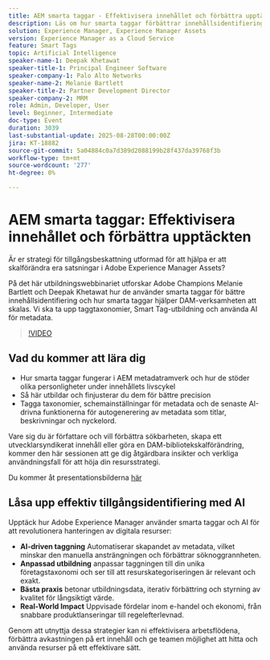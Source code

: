 ```yaml
---
title: AEM smarta taggar - Effektivisera innehållet och förbättra upptäckten
description: Läs om hur smarta taggar förbättrar innehållsidentifiering, metadata och DAM-skalbarhet med hjälp av AI-drivna taggningsstrategier i det här AEM-webbinariet.
solution: Experience Manager, Experience Manager Assets
version: Experience Manager as a Cloud Service
feature: Smart Tags
topic: Artificial Intelligence
speaker-name-1: Deepak Khetawat
speaker-title-1: Principal Engineer Software
speaker-company-1: Palo Alto Networks
speaker-name-2: Melanie Bartlett
speaker-title-2: Partner Development Director
speaker-company-2: MRM
role: Admin, Developer, User
level: Beginner, Intermediate
doc-type: Event
duration: 3039
last-substantial-update: 2025-08-28T00:00:00Z
jira: KT-18882
source-git-commit: 5a04884c0a7d389d2088199b28f437da39768f3b
workflow-type: tm+mt
source-wordcount: '277'
ht-degree: 0%

---
```



# AEM smarta taggar: Effektivisera innehållet och förbättra upptäckten

Är er strategi för tillgångsbeskattning utformad för att hjälpa er att skalförändra era satsningar i Adobe Experience Manager Assets?

På det här utbildningswebbinariet utforskar Adobe Champions Melanie Bartlett och Deepak Khetawat hur de använder smarta taggar för bättre innehållsidentifiering och hur smarta taggar hjälper DAM-verksamheten att skalas. Vi ska ta upp taggtaxonomier, Smart Tag-utbildning och använda AI för metadata.

>[!VIDEO](https://video.tv.adobe.com/v/3471511/?learn=on&enablevpops)

## Vad du kommer att lära dig

* Hur smarta taggar fungerar i AEM metadatramverk och hur de stöder olika personligheter under innehållets livscykel
* Så här utbildar och finjusterar du dem för bättre precision
* Tagga taxonomier, schemainställningar för metadata och de senaste AI-drivna funktionerna för autogenerering av metadata som titlar, beskrivningar och nyckelord.

Vare sig du är författare och vill förbättra sökbarheten, skapa ett utvecklarsyndikerat innehåll eller göra en DAM-bibliotekskalförändring, kommer den här sessionen att ge dig åtgärdbara insikter och verkliga användningsfall för att höja din resursstrategi.

Du kommer åt presentationsbilderna [här](../../assets/experience-manager/aug2025/2025-08-28-Adobe-Smart-Tags-Champions-webinar_FINALCOPY.pdf)

## Låsa upp effektiv tillgångsidentifiering med AI

Upptäck hur Adobe Experience Manager använder smarta taggar och AI för att revolutionera hanteringen av digitala resurser:

* **AI-driven taggning** Automatiserar skapandet av metadata, vilket minskar den manuella ansträngningen och förbättrar söknoggrannheten.
* **Anpassad utbildning** anpassar taggningen till din unika företagstaxonomi och ser till att resurskategoriseringen är relevant och exakt.
* **Bästa praxis** betonar utbildningsdata, iterativ förbättring och styrning av kvalitet för långsiktigt värde.
* **Real-World Impact** Uppvisade fördelar inom e-handel och ekonomi, från snabbare produktlanseringar till regelefterlevnad.

Genom att utnyttja dessa strategier kan ni effektivisera arbetsflödena, förbättra avkastningen på ert innehåll och ge teamen möjlighet att hitta och använda resurser på ett effektivare sätt.